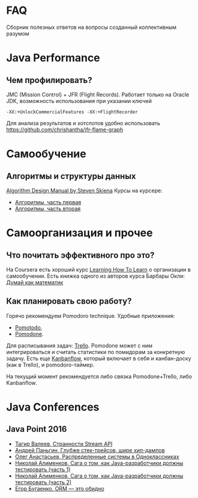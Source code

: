 # FAQ

Сборник полезных ответов на вопросы созданный коллективным разумом

# Java Performance
## Чем профилировать?
JMC (Mission Control) + JFR (Flight Records). Работает только на Oracle JDK, возможность использования при указании ключей
```
-XX:+UnlockCommercialFeatures -XX:+FlightRecorder
```
Для анализа результатов и хотспотов удобно использовать https://github.com/chrishantha/jfr-flame-graph

# Самообучение
## Алгоритмы и структуры данных
[Algorithm Design Manual by Steven Skiena](https://www.amazon.com/Algorithm-Design-Manual-Steven-Skiena-ebook/dp/B00B8139Z8?ie=UTF8)
Курсы на курсере:
* [Алгоритмы, часть первая](https://www.coursera.org/course/algs4partI)
* [Алгоритмы, часть вторая](https://www.coursera.org/course/algs4partII)

# Самоорганизация и прочее
## Что почитать эффективного про это?
На Coursera есть хороший курс [Learning How To Learn](https://www.coursera.org/learn/learning-how-to-learn/home/info?source=cdpv2) о организации в самообучении.
Есть книжка одного из авторов курса Барбары Окли: [Думай как математик](https://www.ozon.ru/context/detail/id/33253422/)
## Как планировать свою работу?
Горячо рекомендуем Pomodoro technique. Удобные приложения:
* [Pomotodo](https://pomotodo.com/),
* [Pomodone](http://pomodoneapp.com/).

Для расписывания задач: [Trello](https://trello.com/). Pomodone может с ним интегрироваться и считать статистики по помидорам за конкретную задачу.
Есть еще [Kanbanflow](https://kanbanflow.com), который включает в себя и канбан-доску (как в Trello), и pomodoro-таймер.

На текущий момент рекомендуется либо связка Pomodone+Trello, либо Kanbanflow.

# Java Conferences
## Java Point 2016
* [Тагир Валеев, Странности Stream API](https://www.youtube.com/watch?v=hxL5HejbvgE&index=2&list=PLO9lWyBRzDwhu-JiHk8x_Qemxdv1RwnJp)
* [Андрей Паньгин, Глубже стек-трейсов, шире хип-дампов](https://www.youtube.com/watch?v=5Hyqwks1F7c&index=23&list=PLO9lWyBRzDwhu-JiHk8x_Qemxdv1RwnJp)
* [Олег Анастасьев, Распределенные системы в Одноклассниках](https://www.youtube.com/watch?v=WdR8LYTeD8o&index=26&list=PLO9lWyBRzDwhu-JiHk8x_Qemxdv1RwnJp)
* [Николай Алименков, Сага о том, как Java-разработчики должны тестировать (часть 1)](https://www.youtube.com/watch?v=2FFoSUGwZaw&list=PLO9lWyBRzDwhu-JiHk8x_Qemxdv1RwnJp&index=32)
* [Николай Алименков, Сага о том, как Java-разработчики должны тестировать (часть 2)](https://www.youtube.com/watch?v=RSwlnd4VjCU&list=PLO9lWyBRzDwhu-JiHk8x_Qemxdv1RwnJp&index=33)
* [Егор Бугаенко, ORM — это обидно](https://www.youtube.com/watch?v=zAl1toXfMA8&list=PLO9lWyBRzDwhu-JiHk8x_Qemxdv1RwnJp&index=11)
